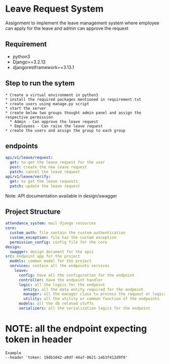 # Leave Request System

Assignment to implement the leave management system where employee can apply for the leave and admin can approve the request

## Requirement
* python3
* Django==3.2.13
* djangorestframework==3.13.1

## Step to run the sytem
```text
* Create a virtual environment in python3 
* install the required packages mentioned in requirement.txt
* create users using manage.py script
* start the server
* create below two groups thought admin panel and assign the respective permission
  * Admin - Can approve the leave request
  * Employees - Can raise the leave request
* create the users and assign the group to each group
```

## endpoints
```yaml
api/v1/leave/request:
  get: to get the leave request for the user
  post: create the new leave request
  patch: cancel the leave request
api/v1/leave/verify:
  get: to get the leave requests
  patch: update the leave request
```
Note: API documentation available in design/swagger

## Project Structure
```yaml
attendance_system: mail django resources
core:
  custom_auth: file contain the custom authentication
  custom_exception: file has the custom exception
  permission_config: config file for the core
design:
  swagger: design document for the apis
src: endpoint app for the project
  models: common model for the project
  services: contain all the endpoints services
    leave:
      config: have all the configuration for the endpoint
      controller: have the endpoint handler
      logic: all the logics for the endpoint
        entity: all the data entity required for the endpoint
        manager: all the manager class to process the request or logics
        utility: all the utility or common function of the endpoints
      models: all the db related stuffs
      serializers: all the serialization logics for the endpoint
```

# NOTE: all the endpoint expecting token in header
```text
Example
--header 'token: 19db1042-a9df-44af-8621-1eb3f413d9f0'
```